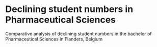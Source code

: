 # Declining student numbers in Pharmaceutical Sciences
Comparative analysis of declining student numbers in the bachelor of Pharmaceutical Sciences in Flanders, Belgium
